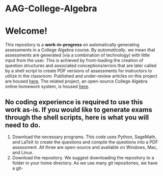 # AAG-College-Algebra
# Welcome!
This repository is a **work-in-progress** on automatically generating assessments in a College Algebra course. By *automatically*, we mean that assessments are generated (via a combination of technology) with little input from the user. This is achieved by front-loading the creation of question structures and associated conceptions/errors that are later called by a shell script to create PDF versions of assessments for instructors to utilize in the classroom. Published and under-review articles on this project are housed [here](Articles). The related project, an open-source College Algebra online homework system, is housed [here](https://github.com/Darryl-Chamberlain-Jr/mac1105summer2020).

**No coding experience is required to use this work as-is.** If you would like to generate exams through the shell scripts, here is what you will need to do.
------
1. Download the necessary programs.
   This code uses Python, SageMath, and LaTeX to create the questions and compile the questions into a PDF assessment. All three are open-source and available on Windows, Mac, and Linux.
2. Download the repository. 
   We suggest downloading the repository to a folder in your home directory. As we use many git repositories, we have a git-
